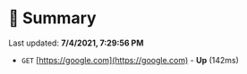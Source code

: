 # 📖 Summary
Last updated: **7/4/2021, 7:29:56 PM**

- `GET` [https://google.com](https://google.com) - **Up** (142ms)
